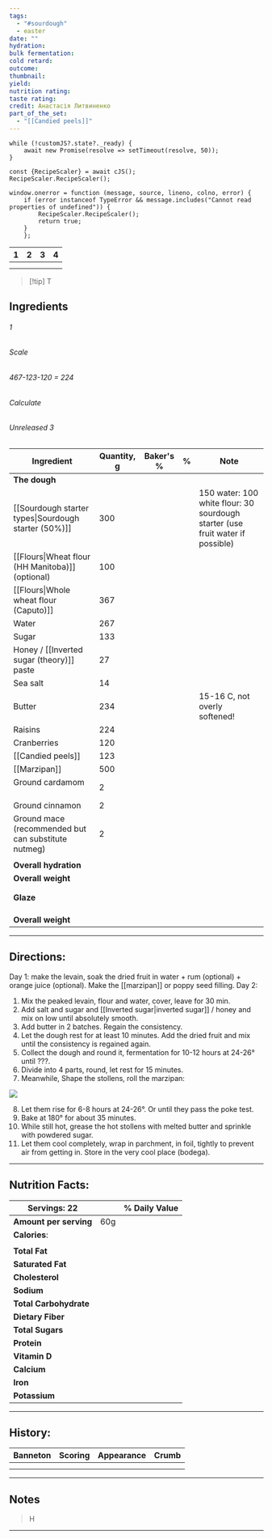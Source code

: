 ```yaml
---
tags:
  - "#sourdough"
  - easter
date: ""
hydration: 
bulk fermentation: 
cold retard: 
outcome: 
thumbnail: 
yield: 
nutrition rating: 
taste rating: 
credit: Анастасія Литвиненко
part_of_the_set:
  - "[[Candied peels]]"
---
```

```dataviewjs
while (!customJS?.state?._ready) { 
	await new Promise(resolve => setTimeout(resolve, 50)); 
} 

const {RecipeScaler} = await cJS();
RecipeScaler.RecipeScaler();

window.onerror = function (message, source, lineno, colno, error) {
	if (error instanceof TypeError && message.includes("Cannot read properties of undefined")) {
		RecipeScaler.RecipeScaler();
		return true;
	}
    };
```

| 1   | 2   | 3   | 4   |
| --- | --- | --- | --- |
|     |     |     |     |
|     |     |     |     |

> [!tip] T
## Ingredients

###### 1
###### Scale
###### 467-123-120 = 224
###### Calculate
###### Unreleased 3

| Ingredient                                           | Quantity, g | Baker's % | %   | Note                                                                           |
| ---------------------------------------------------- | ----------- | --------- | --- | ------------------------------------------------------------------------------ |
| **The dough**                                        |             |           |     |                                                                                |
| [[Sourdough starter types\|Sourdough starter (50%)]] | 300         |           |     | 150 water: 100 white flour: 30 sourdough starter (use fruit water if possible) |
| [[Flours\|Wheat flour (HH Manitoba)]] (optional)     | 100         |           |     |                                                                                |
| [[Flours\|Whole wheat flour (Caputo)]]               | 367         |           |     |                                                                                |
| Water                                                | 267         |           |     |                                                                                |
| Sugar                                                | 133         |           |     |                                                                                |
| Honey / [[Inverted sugar (theory)]] paste            | 27          |           |     |                                                                                |
| Sea salt                                             | 14          |           |     |                                                                                |
| Butter                                               | 234         |           |     | 15-16 C, not overly softened!                                                  |
| Raisins                                              | 224         |           |     |                                                                                |
| Cranberries                                          | 120         |           |     |                                                                                |
| [[Candied peels]]                                    | 123         |           |     |                                                                                |
| [[Marzipan]]                                         | 500         |           |     |                                                                                |
| Ground cardamom<br><br>                              | 2           |           |     |                                                                                |
| Ground cinnamon                                      | 2           |           |     |                                                                                |
| Ground mace (recommended but can substitute nutmeg)  | 2           |           |     |                                                                                |
|                                                      |             |           |     |                                                                                |
| **Overall hydration**                                |             |           |     |                                                                                |
| **Overall weight**                                   |             |           |     |                                                                                |
|                                                      |             |           |     |                                                                                |
|                                                      |             |           |     |                                                                                |
| **Glaze**                                            |             |           |     |                                                                                |
|                                                      |             |           |     |                                                                                |
|                                                      |             |           |     |                                                                                |
|                                                      |             |           |     |                                                                                |
| **Overall weight**                                   |             |           |     |                                                                                |






---
## Directions:

Day 1: make the levain, soak the dried fruit in water + rum (optional) + orange juice (optional). Make the [[marzipan]] or poppy seed filling.
Day 2:

1. Mix the peaked levain, flour and water, cover, leave for 30 min.  
2. Add salt and sugar and [[Inverted sugar|inverted sugar]] / honey and mix on low until absolutely smooth.
3. Add butter in 2 batches. Regain the consistency.
4. Let the dough rest for at least 10 minutes. Add the dried fruit and mix until the consistency is regained again.
5. Collect the dough and round it, fermentation for 10-12 hours at 24-26° until ???. 
6. Divide into 4 parts, round, let rest for 15 minutes. 
7. Meanwhile, Shape the stollens, roll the marzipan:

![](https://lh3.googleusercontent.com/pw/AP1GczOTt9AhBBEA7hVqm_1hWoS6bcJa54SX9PUJ8qUD_v_vKgNMGiq-b2Cy2mrb9oq8efnuiYXn1Ld-4g48VPSSIpnDMFpL8Dpny8J43HAGa7eeMbpG1iK8vyx5KAQxUc3Cd4hwHpvCoAdvBNs32nHsCUf_=w1921-h589-s-no-gm?authuser=0)

8. Let them rise for 6-8 hours at 24-26​​°. Or until they pass the poke test.
9. Bake at 180° for about 35 minutes. ⠀
10. While still hot, grease the hot stollens with melted butter and sprinkle with powdered sugar.
11. Let them cool completely, wrap in parchment, in foil, tightly to prevent air from getting in. Store in the very cool place (bodega).



---
## Nutrition Facts:

| **Servings:** 22       |       | % Daily Value |
| ---------------------- | ----- | ------------- |
| **Amount per serving** | 60g   |               |
| **Calories**:          |       |               |
|                        |       |               |
| **Total Fat**          |       |               |
| **Saturated Fat**      |       |               |
| **Cholesterol**        |       |               |
| **Sodium**             |       |               |
| **Total Carbohydrate** |       |               |
| **Dietary Fiber**      |       |               |
| **Total Sugars**       |       |               |
| **Protein**            |       |               |
| **Vitamin D**          |       |               |
| **Calcium**            |       |               |
| **Iron**               |       |               |
| **Potassium**          |       |               |

---
## History:

| Banneton | Scoring | Appearance | Crumb |
| -------- | ------- | ---------- | ----- |
|          |         |            |       |
|          |         |            |       |

---
## Notes

> H

---



